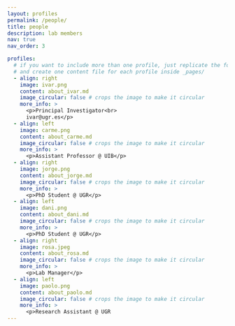 ```yaml
---
layout: profiles
permalink: /people/
title: people
description: lab members
nav: true
nav_order: 3

profiles:
  # if you want to include more than one profile, just replicate the following block
  # and create one content file for each profile inside _pages/
  - align: right
    image: ivar.png
    content: about_ivar.md
    image_circular: false # crops the image to make it circular
    more_info: >
      <p>Principal Investigator<br>
      ivar@ugr.es</p>
  - align: left
    image: carme.png
    content: about_carme.md
    image_circular: false # crops the image to make it circular
    more_info: >
      <p>Assistant Professor @ UIB</p>
  - align: right
    image: jorge.png
    content: about_jorge.md
    image_circular: false # crops the image to make it circular
    more_info: >
      <p>PhD Student @ UGR</p>
  - align: left
    image: dani.png
    content: about_dani.md
    image_circular: false # crops the image to make it circular
    more_info: >
      <p>PhD Student @ UGR</p>
  - align: right
    image: rosa.jpeg
    content: about_rosa.md
    image_circular: false # crops the image to make it circular
    more_info: >
      <p>Lab Manager</p>
  - align: left
    image: paolo.png
    content: about_paolo.md
    image_circular: false # crops the image to make it circular
    more_info: >
      <p>Research Assistant @ UGR
---
```

